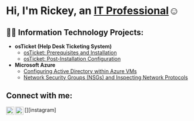<h1>Hi, I'm Rickey, an <a href="https://linkedin.com/in/rickey-coleman-25219027b">IT Professional</a>☺</h1>

<h2>👨‍💻 Information Technology Projects:</h2>

- <b>osTicket (Help Desk Ticketing System)</b>
  - [osTicket: Prerequisites and Installation](https://github.com/RickeyColeman/osticket-prereqs)
  - [osTicket: Post-Installation Configuration](https://github.com/RickeyColeman/post-install-config)
- <b>Microsoft Azure</b>
  - [Configuring Active Directory within Azure VMs](https://github.com/RickeyColeman/configure-ad)
  - [Network Security Groups (NSGs) and Inspecting Network Protocols](https://github.com/RickeyColeman/azure-network-protocols)

<h2>Connect with me:</h2>

[<img align="left" alt="Josh | LinkedIn" width="22px" src="https://cdn.jsdelivr.net/npm/simple-icons@v3/icons/linkedin.svg" />][linkedin]
[<img align="left" alt="Josh | Instagram" width="22px" src="https://cdn.jsdelivr.net/npm/simple-icons@v3/icons/instagram.svg" />][instagram]

[linkedin]: https://linkedin.com/in/Josh
[indeed]: https://indeed.com
